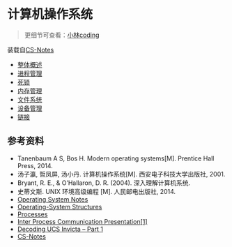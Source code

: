 # 计算机操作系统

> 更细节可查看：[小林coding](https://xiaolincoding.com/)

装载自[CS-Notes](https://github.com/CyC2018/CS-Notes/)

- [整体概述](计算机操作系统%20-%20整体概述.md)
- [进程管理](计算机操作系统%20-%20进程管理.md)
- [死锁](计算机操作系统%20-%20死锁.md)
- [内存管理](计算机操作系统%20-%20内存管理.md)
- [文件系统](计算机操作系统%20-%20文件系统.md)
- [设备管理](计算机操作系统%20-%20设备管理(磁盘以及磁盘调度算法).md)
- [链接](计算机操作系统%20-%20链接(编译、静态链接、动态链接).md)

## 参考资料

- Tanenbaum A S, Bos H. Modern operating systems[M]. Prentice Hall Press, 2014.
- 汤子瀛, 哲凤屏, 汤小丹. 计算机操作系统[M]. 西安电子科技大学出版社, 2001.
- Bryant, R. E., & O’Hallaron, D. R. (2004). 深入理解计算机系统.
- 史蒂文斯. UNIX 环境高级编程 [M]. 人民邮电出版社, 2014.
- [Operating System Notes](https://applied-programming.github.io/Operating-Systems-Notes/)
- [Operating-System Structures](https://www.cs.uic.edu/\~jbell/CourseNotes/OperatingSystems/2_Structures.html)
- [Processes](http://cse.csusb.edu/tongyu/courses/cs460/notes/process.php)
- [Inter Process Communication Presentation[1]](https://www.slideshare.net/rkolahalam/inter-process-communication-presentation1)
- [Decoding UCS Invicta – Part 1](https://blogs.cisco.com/datacenter/decoding-ucs-invicta-part-1)
- [CS-Notes](https://github.com/CyC2018/CS-Notes/)